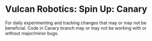 # Vulcan Robotics: Spin Up: Canary

For daily experimenting and tracking changes that may or may not be beneficial.
Code in Canary branch may or may not be working with or without major/minor bugs.
